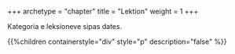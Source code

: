 +++
archetype = "chapter"
title = "Lektion"
weight = 1
+++

Kategoria e leksioneve sipas dates.


{{%children containerstyle="div" style="p" description="false" %}}

